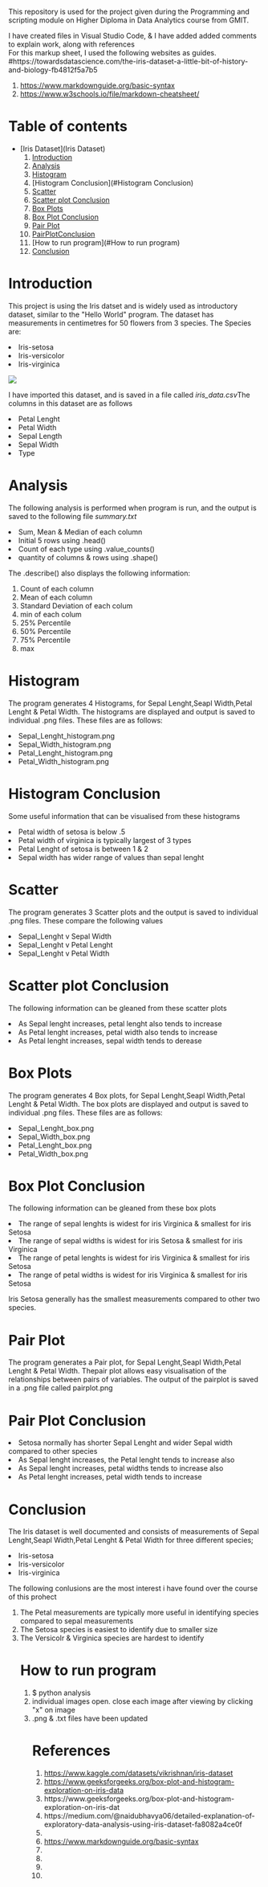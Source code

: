 <p>This repository is used for the project given during the Programming and scripting module on Higher Diploma in Data Analytics course from GMIT.</p>
<p>I have created files in Visual Studio Code, & I have added added comments to explain work, along with references<br>
For this markup sheet, I used the following websites as guides.<br>
#https://towardsdatascience.com/the-iris-dataset-a-little-bit-of-history-and-biology-fb4812f5a7b5
<ol>
<li><a href="#">https://www.markdownguide.org/basic-syntax</a></li>
<li><a href="#">https://www.w3schools.io/file/markdown-cheatsheet/</a></li></p>
</ol>

# **Table of contents**
* [Iris Dataset](Iris Dataset)
    1. [Introduction](#Introduction)
    2. [Analysis](#Analysis)
    3. [Histogram](#Histogram)
    4. [Histogram Conclusion](#Histogram Conclusion)
    5. [Scatter](#Scatter) 
    6. [Scatter plot Conclusion](#ScatterplotConclusion)
    7. [Box Plots](#BoxPlots)
    8. [Box Plot Conclusion](#BoxPlotConclusion)
    9. [Pair Plot ](#PairPlot)
    10. [PairPlotConclusion](#PairPlotConclusion)
    11. [How to run program](#How to run program)
    11. [Conclusion](#Conclusion)

# Introduction #
</p>This project is using the Iris datset and is widely used as introductory dataset, similar to the "Hello World" program. The dataset has measurements in centimetres for 50 flowers from 3 species. The Species are:</p>
<p>
<li>Iris-setosa</li>
<li>Iris-versicolor</li>
<li>Iris-virginica</li>
<p> <img src = 

</p>
<p>I have imported this dataset, and is saved in a file called <em>iris_data.csv</em>The columns in this dataset are as follows</p>
<p>
<li>Petal Lenght</li>
<li>Petal Width</li>
<li>Sepal Length</li>
<li>Sepal Width</li>
<li>Type</li>
</p>

# Analysis #

<p>The following analysis is performed when program is run, and the output is saved to the following file <em>summary.txt</em>
<li>Sum, Mean & Median of each column</li>
<li>Initial 5 rows using .head()</li>
<li>Count of each type using .value_counts()</li>
<li>quantity of columns & rows using .shape()</li>
</p>
<p>The .describe() also displays the following information:
<ol>
<li>Count of each column</li>
<li>Mean of each column</li>
<li>Standard Deviation of each colum</li>
<li>min of each colum</li>
<li>25% Percentile</li>
<li>50% Percentile</li>
<li>75% Percentile</li>
<li>max</li>
</ol>
</p>

# Histogram #
<p>The program generates 4 Histograms, for Sepal Lenght,Seapl Width,Petal Lenght & Petal Width. The histograms are displayed and output is saved to individual .png files. These files are as follows:
<li>Sepal_Lenght_histogram.png</li>
<li>Sepal_Width_histogram.png</li>
<li>Petal_Lenght_histogram.png</li>
<li>Petal_Width_histogram.png</li>

# Histogram Conclusion #
<p>Some useful information that can be visualised from these histograms</p>
<li>Petal width of setosa is below .5</li>
<li>Petal width of virginica is typically largest of 3 types</li>
<li>Petal Lenght of setosa is between 1 & 2</li>
<li>Sepal width has wider range of values than sepal lenght</li>

# Scatter #
<p>The program generates 3 Scatter plots and the output is saved to individual .png files. These compare the following values
<li>Sepal_Lenght v Sepal Width</li>
<li>Sepal_Lenght v Petal Lenght</li>
<li>Sepal_Lenght v Petal Width</li>
</p>

# Scatter plot Conclusion #
<p>The following information can be gleaned from these scatter plots</p>

<li>As Sepal lenght increases, petal lenght also tends to increase</li>
<li>As Petal lenght increases, petal width also tends to increase</li>
<li>As Petal lenght increases, sepal width tends to derease</li>

# Box Plots #
<p>The program generates 4 Box plots, for Sepal Lenght,Seapl Width,Petal Lenght & Petal Width. The box plots are displayed and output is saved to individual .png files. These files are as follows:
<li>Sepal_Lenght_box.png</li>
<li>Sepal_Width_box.png</li>
<li>Petal_Lenght_box.png</li>
<li>Petal_Width_box.png</li>

 # Box Plot Conclusion</H1>
<p>The following information can be gleaned from these box plots</p>

<li>The range of sepal lenghts is widest for iris Virginica & smallest for iris Setosa</li>
<li>The range of sepal widths is widest for iris Setosa & smallest for iris Virginica</li>
<li>The range of petal lenghts is widest for iris Virginica & smallest for iris Setosa </li>
<li>The range of petal widths is widest for iris Virginica & smallest for iris Setosa </li>

<p>Iris Setosa generally has the smallest measurements compared to other two species.</p>

# Pair Plot #

<p>The program generates a Pair plot, for Sepal Lenght,Seapl Width,Petal Lenght & Petal Width. Thepair plot allows easy visualisation of the relationships between pairs of variables. The output of the pairplot is saved in a .png file called pairplot.png</p>

# Pair Plot Conclusion #
<li>Setosa normally has shorter Sepal Lenght and wider Sepal width compared to other species</li>
<li>As Sepal lenght increases, the Petal lenght tends to increase also</li>
<li>As Sepal lenght increases, petal widths tends to increase also </li>
<li>As Petal lenght increases, petal width tends to increase</li>

# Conclusion #
<p>The Iris dataset is well documented and consists of measurements of Sepal Lenght,Seapl Width,Petal Lenght & Petal Width for three different species;</p>
<p>
<li>Iris-setosa</li>
<li>Iris-versicolor</li>
<li>Iris-virginica</li>
</p> 
<p>The following conlusions are the most interest i have found over the course of this prohect</p>
<ol>
<li>The Petal measurements are typically more useful in identifying species compared to sepal measurements</li>
<li>The Setosa species is easiest to identify due to smaller size</li>
<li>The Versicolr & Virginica species are hardest to identify</li> 



# How to run program #
<ol>
<li>$ python analysis</li>
<li>individual images open. close each image after viewing by clicking "x" on image</li> 
<li>.png & .txt files have been updated</li> 


# References # 
<ol>
<li><a href="#">https://www.kaggle.com/datasets/vikrishnan/iris-dataset</a></li>
<li><a href="#">https://www.geeksforgeeks.org/box-plot-and-histogram-exploration-on-iris-data</a></li>
<li>https://www.geeksforgeeks.org/box-plot-and-histogram-exploration-on-iris-dat</a></li>
<li>https://medium.com/@naidubhavya06/detailed-explanation-of-exploratory-data-analysis-using-iris-dataset-fa8082a4ce0f</li>
<li> <li><a href="#">https://www.markdownguide.org/basic-syntax</a></li> </li>
<li>  </li>
<li>  </li>
<li>  </li>
<li>  </li>